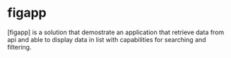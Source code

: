
# figapp

[figapp] is a solution that demostrate an application that retrieve data from api and able to display data in list with capabilities for searching and filtering.